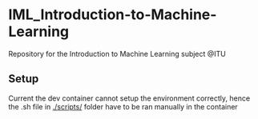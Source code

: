 # IML_Introduction-to-Machine-Learning
Repository for the Introduction to Machine Learning subject @ITU

## Setup
Current the dev container cannot setup the environment correctly, hence the .sh file in [./scripts/](./scripts/) folder have to be ran manually in the container
